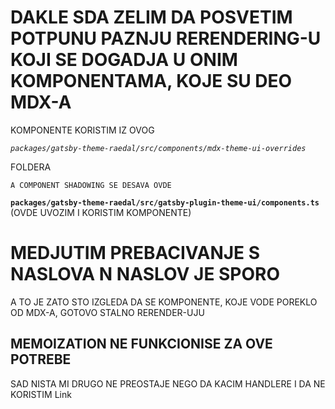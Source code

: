 # DAKLE SDA ZELIM DA POSVETIM POTPUNU PAZNJU RERENDERING-U KOJI SE DOGADJA U ONIM KOMPONENTAMA, KOJE SU DEO MDX-A

KOMPONENTE KORISTIM IZ OVOG

*`packages/gatsby-theme-raedal/src/components/mdx-theme-ui-overrides`*

FOLDERA

`A COMPONENT SHADOWING SE DESAVA OVDE`

**`packages/gatsby-theme-raedal/src/gatsby-plugin-theme-ui/components.ts`** (OVDE UVOZIM I KORISTIM KOMPONENTE)

# MEDJUTIM PREBACIVANJE S NASLOVA N NASLOV JE SPORO

A TO JE ZATO STO IZGLEDA DA SE KOMPONENTE, KOJE VODE POREKLO OD MDX-A, GOTOVO STALNO RERENDER-UJU

## MEMOIZATION NE FUNKCIONISE ZA OVE POTREBE

SAD NISTA MI DRUGO NE PREOSTAJE NEGO DA KACIM HANDLERE I DA NE KORISTIM Link